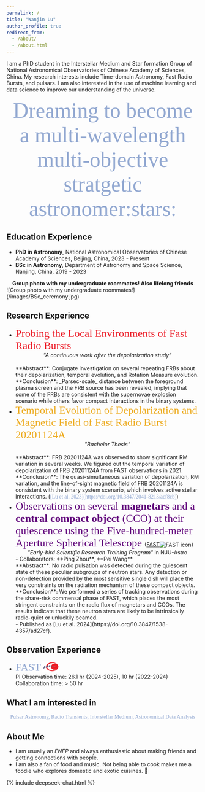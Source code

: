 ```yaml
---
permalink: /
title: "Wanjin Lu"
author_profile: true
redirect_from: 
  - /about/
  - /about.html
---
```

I am a PhD student in the Interstellar Medium and Star formation Group of National Astronomical Observatories of Chinese Academy of Sciences, China. 
My research interests include Time-domain Astronomy, Fast Radio Bursts, and pulsars. 
I am also interested in the use of machine learning and data science to improve our understanding of the universe.

<div style="font-family: Economica; font-size:4em;color:#92A8D1; text-align:center;">Dreaming to become a multi-wavelength multi-objective stratgetic astronomer:stars:</div>

Education Experience
------
- **PhD in Astronomy**, National Astronomical Observatories of Chinese Academy of Sciences, Beijing, China, 2023 - Present
- **BSc in Astronomy**, Department of Astronomy and Space Science, Nanjing, China, 2019 - 2023

<div style="text-align: center;"><strong>Group photo with my undergraduate roommates! Also lifelong friends </strong></div>
![Group photo with my undergraduate roommates!](/images/BSc_ceremony.jpg)

Research Experience
------
- <span style="font-family: Economica; font-size:2em;color:#EC1B26">Probing the Local Environments of Fast Radio Bursts</span>
  <div style="text-align: center;"><em>"A continuous work after the depolarization study"</em> </div><br>
  **Abstract**: Conjugate investigation on several repeating FRBs about their depolarization, temporal evolution, and Rotation Measure evolution.<br>
  **Conclusion**: _Parsec-scale_ distance between the foreground plasma screen and the FRB source has been revealed, implying that some of the FRBs are consistent with the supernovae explosion scenario while others favor compact interactions in the binary systems.<br>
- <span style="font-family: Economica; font-size:2em;color:#EDAB1F">Temporal Evolution of Depolarization and Magnetic Field of Fast Radio Burst 20201124A</span><br>
  <div style="text-align: center;"><em>"Bachelor Thesis"</em> </div><br>
  **Abstract**: FRB 20201124A was observed to show significant RM variation in several weeks. We figured out the temporal variation of depolarization of FRB 20201124A from FAST observations in 2021. <br>
  **Conclusion**: The quasi-simultaneous variation of depolarization, RM variation, and the line-of-sight magnetic field of FRB 20201124A is consistent with the binary system scenario, which involves active stellar interactions.   
  (<span style="font-family: Economica; font-size:1em;color:#92A8D1">[Lu et al. 2023](https://doi.org/10.3847/2041-8213/acf8cb)</span>)
- <span style="font-family: Economica; font-size:2em;color:#60047a">Observations on several **magnetars** and a **central compact object** (CCO) at their quiescence using the Five-hundred-meter Aperture Spherical Telescope </span> ([FAST](https://fast.bao.ac.cn/)<img src="/image/FAST.jpg" alt="FAST icon" style="width: auto; height: 1em; vertical-align: middle;">)
  <div style="text-align: center;"><em>"Early-bird Scientific Research Training Program"</em> in NJU-Astro</div>
  - Collaborators: **Ping Zhou**, **Pei Wang**<br>
  **Abstract**: No radio pulsation was detected during the quiescent state of these peculiar subgroups of neutron stars. Any detection or non-detection provided by the most sensitive single dish will place the very constraints on the radiation mechanism of these compact objects. <br>
  **Conclusion**: We performed a series of tracking observations during the share-risk commensal phase of FAST, which places the most stringent constraints on the radio flux of magnetars and CCOs. The results indicate that these neutron stars are likely to be intrinsically radio-quiet or unluckily beamed.<br>
  - Published as [Lu et al. 2024](https://doi.org/10.3847/1538-4357/ad27cf). 

Observation Experience
------
- <span style="font-family: Economica; font-size:2em;color:#92A8D1">FAST</span> <img src="/images/FAST.jpg" alt="FAST icon" style="width: auto; height: 2em; vertical-align: top;"><br>
  PI Observation time: 26.1 hr (2024-2025), 10 hr (2022-2024)<br>
  Collaboration time: > 50 hr



What I am interested in
------
  <div style="font-family: Economica; font-size:1em;color:#92A8D1; text-align:center;">Pulsar Astronomy, Radio Transients, Interstellar Medium, Astronomical Data Analysis</div>

About Me
------
- I am usually an _ENFP_ and always enthusiastic about making friends and getting connections with people.<br>
- I am also a fan of food and music. Not being able to cook makes me a foodie who explores domestic and exotic cuisines. :drooling_face:

{% include deepseek-chat.html %}


